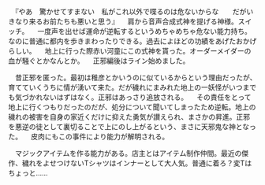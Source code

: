 　『やあ　驚かせてすまない　私がこれ以外で喋るのは危ないからな　　だがいきなり来るお前たちも悪いと思う』
　肩から音声合成式神を提げる神様。スイッチ。
　一度声を出せば運命が逆転するというめちゃめちゃ危ない能力持ち。なのに普通に都内を歩きまわったりできる。過去によほどの功績をあげたおかげらしい。
　地上に行った際赤い河童にこの式神を貰った。オーダーメイダーの血が騒ぐとかなんとか。
　正邪編後はライン始めました。

　昔正邪を匿った。最初は稚彦とかいうのに似ているからという理由だったが、育てていくうちに情が湧いて来た。だが穢れにまみれた地上の一妖怪がいつまでも気づかれないはずはなく。正邪はあっさり追放される。
　その責任をとって地上に行くつもりだったのだが、処分について聞いてしまったため逆転。地上の穢れの被害を自身の家近くだけに抑えた勇気が讃えられ、まさかの昇進。正邪を悪逆の徒として裏切ることで上にのし上がるという、まさに天邪鬼な神となった。
　皮肉にもこの事件により能力が解明される。

　マジックアイテムを作る能力がある。店主とはアイテム制作仲間。最近の傑作、穢れをよせつけないTシャツはインナーとして大人気。普通に着ろ？変Tはちょっと……